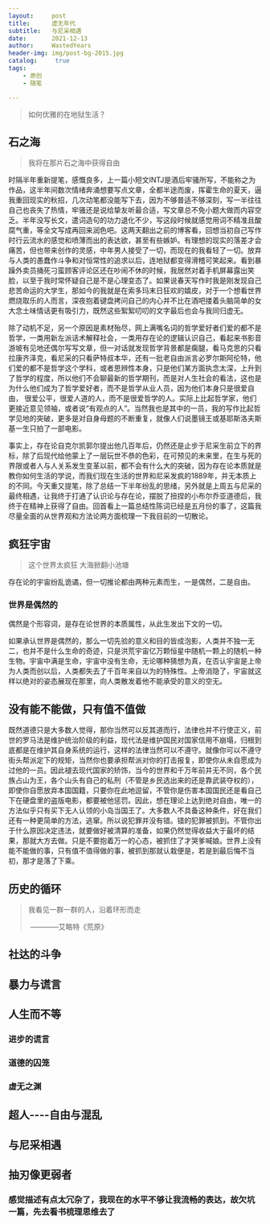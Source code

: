 ```yaml
---
layout:     post
title:      虚无年代
subtitle:   与尼采相遇
date:       2021-12-13
author:     WastedYears
header-img: img/post-bg-2015.jpg
catalog: 	 true
tags:
    - 原创
    - 随笔   

---
```


> 如何优雅的在地狱生活？

## 石之海

> 我将在那片石之海中获得自由

时隔半年重新提笔，感慨良多，上一篇小短文INTJ是酒后牢骚所写，不能称之为作品，这半年间数次情绪奔涌想要写点文章，全都半途而废，挥霍生命的夏天，逼我重回现实的秋招，几次动笔都没能写下去，因为不够普适不够深刻，写一半往往自己也丧失了热情，牢骚还是说给挚友听最合适，写文章总不免小题大做而内容空乏。半年没写长文，遣词造句的功力退化不少，写这段时候就感觉用词不精准且酸腐气重，等全文写成再回来润色吧。这两天翻出之前的博客看，回想当初自己写作时行云流水的感觉和喷薄而出的表达欲，甚至有些嫉妒。有理想的现实的落差才会痛苦，但也带来创作的灵感，中年男人接受了一切，而现在的我看轻了一切。放弃与人类的愚蠢作斗争和对恒常性的追求以后，连地狱都变得滑稽可笑起来。看到暴躁外卖员捅死刁蛮顾客评论区还在吵闹不休的时候，我居然对着手机屏幕露出笑脸，以至于我时常怀疑自己是不是心理变态了。如果说春天写作时我是刚发现自己悲苦命运的大学生，那如今的我就是在索多玛末日狂欢的嬉皮，对于一个想看世界燃烧取乐的人而言，深夜抱着键盘拷问自己的内心并不比在酒吧搂着头脑简单的女大念土味情话更有吸引力，既然这些絮絮叨叨的文字最后也会与我同归虚无。

除了动机不足，另一个原因是素材殆尽，网上满嘴名词的哲学爱好者们爱的都不是哲学，一类用新左派话术解释社会，一类用存在论的逻辑认识自己，看起来书影音游坡有见地还偶尔写写文章，但一对话就发现哲学背景都是瘸腿，看马克思的只看拉康齐泽克，看尼采的只看萨特叔本华，还有一批老自由派言必罗尔斯阿伦特，他们爱的都不是哲学这个学科，或者思辨性本身，只是他们某方面执念太深，上升到了哲学的程度，所以他们不会聊最新的哲学期刊，而是对人生社会的看法，这也是为什么他们成为了哲学爱好者，而不是哲学从业人员，因为他们本身只是很爱自由， 很爱公平，很爱人道的人，而不是很爱哲学的人。实际上比起哲学家，他们更接近意见领袖，或者说“有观点的人”。当然我也是其中的一员，我的写作比起哲学见地的突破，更多是对自身母题的不断重复，就像人们说墨镜王或基耶斯洛夫斯基一生只拍了一部电影。

事实上，存在论自克尔凯郭尔提出他几百年后，仍然还是止步于尼采生前立下的界标，除了后现代给他蒙上了一层玩世不恭的色彩，在可预见的未来里，在生与死的界限或者人与人关系发生变革以前，都不会有什么大的突破，因为存在论本质就是教你如何生活的学说，而我们现在生活的世界和尼采发疯的1889年，并无本质上的不同。今天重又提笔，除了总结一下半年纷乱的思绪，另外就是上周五与尼采的最终相遇，让我终于打通了认识论与存在论，摆脱了扭捏的小布尔乔亚道德后，我终于在精神上获得了自由。回首看上一篇总结性陈词已经是五月份的事了，这篇我尽量全面的从世界观和方法论两方面梳理一下我目前的一切散论。

## 疯狂宇宙

> 这个世界太疯狂 大海掀翻小池塘

存在论的宇宙纷乱诡谲，但一切推论都由两种元素而生，一是偶然，二是自由。

### 世界是偶然的

偶然是个形容词，是存在论世界的本质属性，从此生发出下文的一切。

如果承认世界是偶然的，那么一切先验的意义和目的皆成泡影，人类并不独一无二，也并不是什么生命的奇迹，只是洪荒宇宙亿万颗恒星中随机一颗上的随机一种生物。宇宙中满是生命，宇宙中没有生命，无论哪种猜想为真，在否认宇宙是上帝为人类而创以后，人类都失去了千百年来自以为的特殊性。上帝消隐了，宇宙就这样以绝对的姿态展现在那里，向人类散发着他不能承受的意义的空无。

## 没有能不能做，只有值不值做

既然道德只是大多数人觉得，那你当然可以反其道而行，法律也并不行使正义，前世的罗马法是维护统治阶级的利益，现代法是维护国民对国家信用不崩塌，归根到底都是在维护其自身系统的运行，这样的法律当然可以不遵守。就像你可以不遵守街头帮派定下的规矩，当然你也要承担帮派对你的打击报复，即使你从未自愿成为过他的一员。因此褪去现代国家的矫饰，当今的世界和千万年前并无不同，各个民族占山为王，各个山头有自己的私刑（不管是乡民选出来的还是靠武装夺权的），即使你自愿放弃本国国籍，只要你在此地逗留，不管你是伤害本国国民还是看自己下在硬盘里的盗版电影，都要被他惩罚。因此，想在理论上达到绝对自由，唯一的方法似乎只有买下无人认领的小岛当国王了。大多数人不具备这种条件，好在我们还有一种更简单的方法，逃窜。所以说犯罪并没有错。错的犯罪被抓到。不管你出于什么原因决定违法，就要做好被清算的准备，如果仍然觉得收益大于最坏的结果，那就大方去做。只是不要抱着万一的心态，被抓住了才哭爹喊娘。世界上没有能不能做的事，只有值不值得做的事，被抓到那就认栽便是，若是到最后悔不当初，那才是落了下乘。



## 历史的循环

> 我看见一群一群的人，沿着环形而走
>
> ​                                                   ————艾略特《荒原》

## 社达的斗争

## 暴力与谎言

## 人生而不等

### 进步的谎言

### 道德的囚笼

### 虚无之渊









## 超人----自由与混乱

## 与尼采相遇

## 抽刃像更弱者


### 感觉描述有点太冗杂了，我现在的水平不够让我流畅的表达，故欠坑一篇，先去看书梳理思维去了
